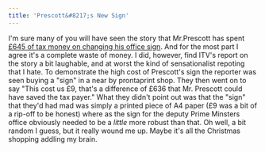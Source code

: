 ```yaml
---
title: 'Prescott&#8217;s New Sign'
---
```

I'm sure many of you will have seen the story that Mr.Prescott has spent [£645 of tax money on changing his office sign](http://www.timesonline.co.uk/article/0,,2-2512378,00.html). And for the most part I agree it's a complete waste of money. I did, however, find ITV's report on the story a bit laughable, and at worst the kind of sensationalist repoting that I hate. To demonstrate the high cost of Prescott's sign the reporter was seen buying a "sign" in a near by prontaprint shop. They then went on to say "This cost us £9, that's a difference of £636 that Mr. Prescott could have saved the tax payer." What they didn't point out was that the "sign" that they'd had mad was simply a printed piece of A4 paper (£9 was a bit of a rip-off to be honest) where as the sign for the deputy Prime Minsters office obviously needed to be a *little* more robust than that. Oh well, a bit random I guess, but it really wound me up. Maybe it's all the Christmas shopping addling my brain.